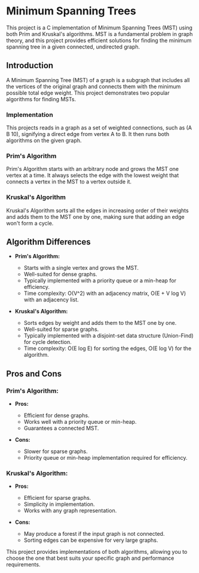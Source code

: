# Minimum Spanning Trees

This project is a C implementation of Minimum Spanning Trees (MST) using both Prim and Kruskal's algorithms. MST is a fundamental problem in graph theory, and this project provides efficient solutions for finding the minimum spanning tree in a given connected, undirected graph.

## Introduction

A Minimum Spanning Tree (MST) of a graph is a subgraph that includes all the vertices of the original graph and connects them with the minimum possible total edge weight. This project demonstrates two popular algorithms for finding MSTs.

### Implementation
This projects reads in a graph as a set of weighted connections, such as (A B 10), signifying a direct edge from vertex A to B. It then runs both algorithms on the given graph.

### Prim's Algorithm

Prim's Algorithm starts with an arbitrary node and grows the MST one vertex at a time. It always selects the edge with the lowest weight that connects a vertex in the MST to a vertex outside it.

### Kruskal's Algorithm

Kruskal's Algorithm sorts all the edges in increasing order of their weights and adds them to the MST one by one, making sure that adding an edge won't form a cycle.

## Algorithm Differences

- **Prim's Algorithm:**
  - Starts with a single vertex and grows the MST.
  - Well-suited for dense graphs.
  - Typically implemented with a priority queue or a min-heap for efficiency.
  - Time complexity: O(V^2) with an adjacency matrix, O(E + V log V) with an adjacency list.

- **Kruskal's Algorithm:**
  - Sorts edges by weight and adds them to the MST one by one.
  - Well-suited for sparse graphs.
  - Typically implemented with a disjoint-set data structure (Union-Find) for cycle detection.
  - Time complexity: O(E log E) for sorting the edges, O(E log V) for the algorithm.

## Pros and Cons

### Prim's Algorithm:

- **Pros:**
  - Efficient for dense graphs.
  - Works well with a priority queue or min-heap.
  - Guarantees a connected MST.

- **Cons:**
  - Slower for sparse graphs.
  - Priority queue or min-heap implementation required for efficiency.

### Kruskal's Algorithm:

- **Pros:**
  - Efficient for sparse graphs.
  - Simplicity in implementation.
  - Works with any graph representation.

- **Cons:**
  - May produce a forest if the input graph is not connected.
  - Sorting edges can be expensive for very large graphs.

This project provides implementations of both algorithms, allowing you to choose the one that best suits your specific graph and performance requirements.
